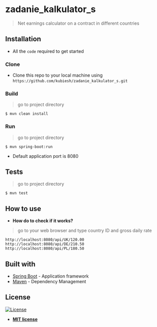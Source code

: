 # zadanie_kalkulator_s

> Net earnings calculator on a contract in different countries


## Installation

- All the `code` required to get started

### Clone

- Clone this repo to your local machine using `https://github.com/kubiesh/zadanie_kalkulator_s.git`

### Build
> go to project directory
```shell
$ mvn clean install
```

### Run
> go to project directory
```shell
$ mvn spring-boot:run
```
- Default application port is 8080

## Tests
> go to project directory
```shell
$ mvn test
```


## How to use

- **How do to check if it works?**
>go to your web browser and type country ID and gross daily rate
```shell
http://localhost:8080/api/UK/120.00
http://localhost:8080/api/DE/210.50
http://localhost:8080/api/PL/180.50
```

## Built with

* [Spring Boot](https://projects.spring.io/spring-boot/) - Application framework
* [Maven](https://maven.apache.org/) - Dependency Management

## License

[![License](http://img.shields.io/:license-mit-blue.svg?style=flat-square)](http://badges.mit-license.org)

- **[MIT license](http://opensource.org/licenses/mit-license.php)**
